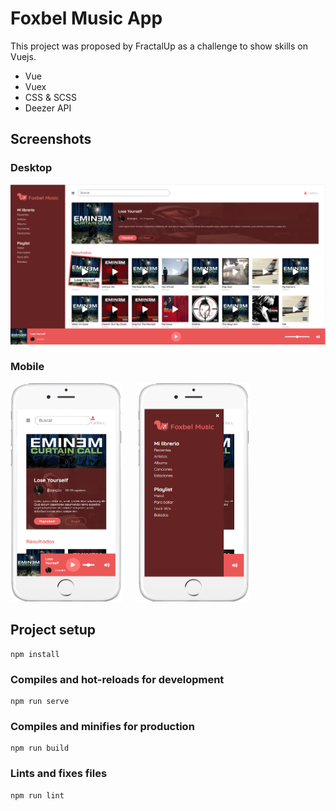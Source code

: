 # Foxbel Music App
This project was proposed by FractalUp as a challenge to show skills on Vuejs.

- Vue
- Vuex
- CSS & SCSS
- Deezer API
## Screenshots
### Desktop
![Desktop View](./src/assets/desktop-preview.jpg)
### Mobile
<img src="./src/assets/mobile1-preview.png" width=180 height=350 style="z-index: 50;"/>
<img src="./src/assets/mobile2-preview.png" width=180 height=350 style="z-index: -10; margin-left: 20px;"/>


## Project setup
```
npm install
```

### Compiles and hot-reloads for development
```
npm run serve
```

### Compiles and minifies for production
```
npm run build
```

### Lints and fixes files
```
npm run lint
```
